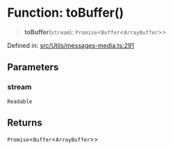 # Function: toBuffer()

> **toBuffer**(`stream`): `Promise`\<`Buffer`\<`ArrayBuffer`\>\>

Defined in: [src/Utils/messages-media.ts:291](https://github.com/Fokusdotid/bail/blob/043003e0dc220c8f52aef36f90c7026f3a192427/src/Utils/messages-media.ts#L291)

## Parameters

### stream

`Readable`

## Returns

`Promise`\<`Buffer`\<`ArrayBuffer`\>\>
